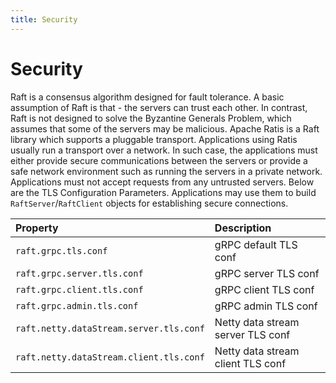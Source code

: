 ```yaml
---
title: Security
---
```


# Security

Raft is a consensus algorithm designed for fault tolerance. A basic assumption of Raft is that - the servers can trust each other. In contrast, Raft is not designed to solve the Byzantine Generals Problem, which assumes that some of the servers may be malicious. Apache Ratis is a Raft library which supports a pluggable transport. Applications using Ratis usually run a transport over a network. In such case, the applications must either provide secure communications between the servers or provide a safe network environment such as running the servers in a private network. Applications must not accept requests from any untrusted servers. Below are the TLS Configuration Parameters. Applications may use them to build `RaftServer`/`RaftClient` objects for establishing secure connections.

| **Property** | **Description** |
|:----------------------------------------|:----------------------------------|
| `raft.grpc.tls.conf` | gRPC default TLS conf |
| `raft.grpc.server.tls.conf` | gRPC server TLS conf |
| `raft.grpc.client.tls.conf` | gRPC client TLS conf |
| `raft.grpc.admin.tls.conf` | gRPC admin TLS conf |
| `raft.netty.dataStream.server.tls.conf` | Netty data stream server TLS conf |
| `raft.netty.dataStream.client.tls.conf` | Netty data stream client TLS conf |
